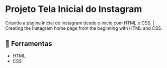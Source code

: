 # Projeto Tela Inicial do Instagram
Criando a página inicial do Instagram desde o início com HTML e CSS. |
Creating the Instagram home page from the beginning with HTML and CSS.
## 🚀 Ferramentas
* HTML
* CSS